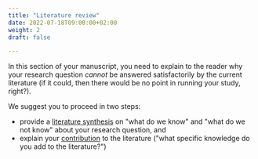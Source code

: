 ```yaml
---
title: "Literature review"
date: 2022-07-18T09:00:00+02:00
weight: 2
draft: false

---
```


In this section of your manuscript, you need to explain to the reader why your research question *cannot* be answered satisfactorily by the current literature (if it could, then there would be no point in running your study, right?).

We suggest you to proceed in two steps:
* provide a [literature synthesis](synthesis) on "what do we know" and "what do we not know" about your research question, and
* explain your [contribution](contribution) to the literature ("what specific knowledge do you add to the literature?")
